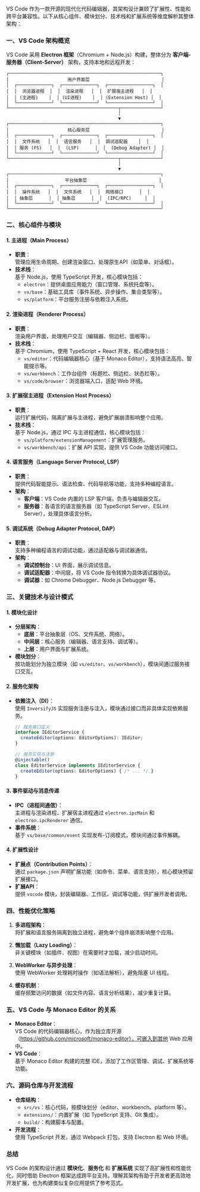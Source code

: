 VS Code 作为一款开源的现代化代码编辑器，其架构设计兼顾了扩展性、性能和跨平台兼容性。以下从核心组件、模块划分、技术栈和扩展系统等维度解析其整体架构：


### **一、VS Code 架构概览**
VS Code 采用 **Electron 框架**（Chromium + Node.js）构建，整体分为 **客户端-服务器（Client-Server）** 架构，支持本地和远程开发：

```
┌─────────────────────────────────────────────────────────┐
│                      用户界面层                           │
│  ┌─────────────┐  ┌─────────────┐  ┌─────────────────┐  │
│  │  浏览器进程  │  │  渲染进程   │  │  扩展宿主进程   │  │
│  │ (主进程)    │  │ (UI进程)    │  │ (Extension Host) │  │
│  └─────────────┘  └─────────────┘  └─────────────────┘  │
└─────────────────────────────────────────┬───────────────┘
                                          │
                                          ▼
┌─────────────────────────────────────────────────────────┐
│                      核心服务层                           │
│  ┌─────────────┐  ┌─────────────┐  ┌─────────────────┐  │
│  │  文件系统   │  │  语言服务   │  │  调试适配器    │  │
│  │ 服务 (FS)   │  │  (LSP)      │  │  (Debug Adapter) │  │
│  └─────────────┘  └─────────────┘  └─────────────────┘  │
└─────────────────────────────────────────┬───────────────┘
                                          │
                                          ▼
┌─────────────────────────────────────────────────────────┐
│                     平台抽象层                           │
│  ┌─────────────┐  ┌─────────────┐  ┌─────────────────┐  │
│  │  操作系统   │  │  文件系统   │  │  网络接口      │  │
│  │ 抽象层      │  │ 抽象层      │  │  (IPC/RPC)     │  │
│  └─────────────┘  └─────────────┘  └─────────────────┘  │
└─────────────────────────────────────────────────────────┘
```


### **二、核心组件与模块**
#### **1. 主进程（Main Process）**
- **职责**：  
  管理应用生命周期、创建渲染窗口、处理原生API（如菜单、对话框）。  
- **技术栈**：  
  基于 Node.js，使用 TypeScript 开发，核心模块包括：  
  - `electron`：提供桌面应用能力（窗口管理、系统托盘等）。  
  - `vs/base`：基础工具库（事件系统、异步操作、集合类型等）。  
  - `vs/platform`：平台服务注册与依赖注入系统。  

#### **2. 渲染进程（Renderer Process）**
- **职责**：  
  渲染用户界面，处理用户交互（编辑器、侧边栏、面板等）。  
- **技术栈**：  
  基于 Chromium，使用 TypeScript + React 开发，核心模块包括：  
  - `vs/editor`：代码编辑器核心（基于 Monaco Editor），支持语法高亮、智能提示等。  
  - `vs/workbench`：工作台组件（标题栏、侧边栏、状态栏等）。  
  - `vs/code/browser`：浏览器端入口，适配 Web 环境。  

#### **3. 扩展宿主进程（Extension Host Process）**
- **职责**：  
  运行扩展代码，隔离扩展与主进程，避免扩展崩溃影响整个应用。  
- **技术栈**：  
  基于 Node.js，通过 IPC 与主进程通信，核心模块包括：  
  - `vs/platform/extensionManagement`：扩展管理服务。  
  - `vs/workbench/api`：扩展 API 实现，提供 VS Code 功能访问接口。  

#### **4. 语言服务（Language Server Protocol, LSP）**
- **职责**：  
  提供代码智能提示、语法检查、代码导航等功能，支持多种编程语言。  
- **架构**：  
  - **客户端**：VS Code 内置的 LSP 客户端，负责与编辑器交互。  
  - **服务器**：各语言的语言服务器（如 TypeScript Server、ESLint Server），处理具体语言分析。  

#### **5. 调试系统（Debug Adapter Protocol, DAP）**
- **职责**：  
  支持多种编程语言的调试功能，通过适配器与调试器通信。  
- **架构**：  
  - **调试控制台**：UI 界面，展示调试信息。  
  - **调试适配器**：中间层，将 VS Code 指令转换为具体调试器协议。  
  - **调试器**：如 Chrome Debugger、Node.js Debugger 等。  


### **三、关键技术与设计模式**
#### **1. 模块化设计**
- **分层架构**：  
  - **底层**：平台抽象层（OS、文件系统、网络）。  
  - **中间层**：核心服务（编辑器、语言支持、调试等）。  
  - **上层**：用户界面与扩展系统。  
- **模块划分**：  
  按功能划分为独立模块（如 `vs/editor`、`vs/workbench`），模块间通过服务接口交互。  

#### **2. 服务化架构**
- **依赖注入（DI）**：  
  使用 `InversifyJS` 实现服务注册与注入，模块通过接口而非具体实现依赖服务。  
  ```typescript
  // 服务接口定义
  interface IEditorService {
    createEditor(options: EditorOptions): IEditor;
  }

  // 服务实现与注册
  @injectable()
  class EditorService implements IEditorService {
    createEditor(options: EditorOptions) { /* ... */ }
  }
  ```

#### **3. 事件驱动与消息传递**
- **IPC（进程间通信）**：  
  主进程与渲染进程、扩展宿主进程通过 `electron.ipcMain` 和 `electron.ipcRenderer` 通信。  
- **事件系统**：  
  基于 `vs/base/common/event` 实现发布-订阅模式，模块间通过事件解耦。  

#### **4. 扩展性设计**
- **扩展点（Contribution Points）**：  
  通过 `package.json` 声明扩展功能（如命令、菜单、语言支持），核心模块预留扩展接口。  
- **扩展API**：  
  提供 `vscode` 模块，封装编辑器、工作区、调试等功能，供扩展开发者调用。  


### **四、性能优化策略**
1. **多进程架构**：  
   将扩展和语言服务隔离到独立进程，避免单个组件崩溃影响整个应用。  

2. **懒加载（Lazy Loading）**：  
   非关键模块（如插件、视图）在需要时才加载，减少启动时间。  

3. **WebWorker 与异步处理**：  
   使用 WebWorker 处理耗时操作（如语法解析），避免阻塞 UI 线程。  

4. **缓存机制**：  
   缓存频繁访问的数据（如文件内容、语言分析结果），减少重复计算。  


### **五、VS Code 与 Monaco Editor 的关系**
- **Monaco Editor**：  
  VS Code 的代码编辑器核心，作为独立库开源（https://github.com/microsoft/monaco-editor），可嵌入到其他 Web 应用中。  
- **VS Code**：  
  基于 Monaco Editor 构建的完整 IDE，添加了工作区管理、调试、扩展系统等功能。  


### **六、源码仓库与开发流程**
- **仓库结构**：  
  - `src/vs`：核心代码，按模块划分（editor、workbench、platform 等）。  
  - `extensions/`：内置扩展（如 TypeScript 支持、Git 集成）。  
  - `build/`：构建脚本与配置。  
- **开发流程**：  
  使用 TypeScript 开发，通过 Webpack 打包，支持 Electron 和 Web 环境。  


### **总结**
VS Code 的架构设计通过 **模块化**、**服务化** 和 **扩展系统** 实现了高扩展性和性能优化，同时借助 Electron 框架达成跨平台支持。理解其架构有助于开发者更高效地开发扩展，也为构建类似复杂应用提供了参考范式。